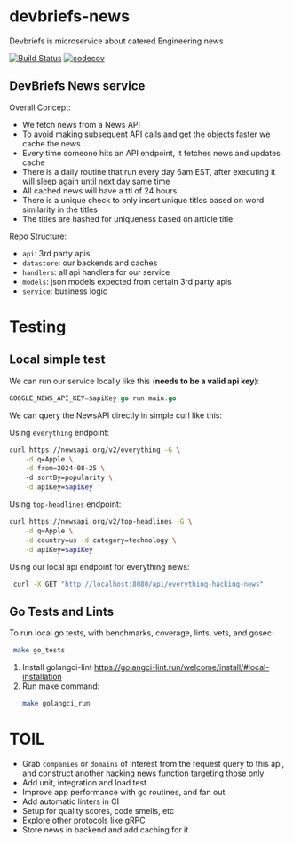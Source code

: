 # devbriefs-news
Devbriefs is microservice about catered Engineering news

[//]: # (<img align="right" width="159px" src="https://raw.githubusercontent.com/gin-gonic/logo/master/color.png">)

[![Build Status](https://github.com/semper-proficiens/devbriefs-news/actions/workflows/gotests.yml/badge.svg)](https://github.com/semper-proficiens/devbriefs-news/actions?query=branch%3Amain+)
[![codecov](https://codecov.io/github/semper-proficiens/devbriefs-news/branch/main/graph/badge.svg?token=75SCUZRRIP)](https://codecov.io/github/semper-proficiens/devbriefs-news)

## DevBriefs News service

Overall Concept:
- We fetch news from a News API
- To avoid making subsequent API calls and get the objects faster we cache the news
- Every time someone hits an API endpoint, it fetches news and updates cache
- There is a daily routine that run every day 6am EST, after executing it will sleep again until next day same time
- All cached news will have a ttl of 24 hours
- There is a unique check to only insert unique titles based on word similarity in the titles
- The titles are hashed for uniqueness based on article title

Repo Structure:
- `api`: 3rd party apis
- `datastore`: our backends and caches
- `handlers`: all api handlers for our service
- `models`: json models expected from certain 3rd party apis
- `service`: business logic

# Testing

## Local simple test

We can run our service locally like this (**needs to be a valid api key**):
```go
GOOGLE_NEWS_API_KEY=$apiKey go run main.go
```

We can query the NewsAPI directly in simple curl like this:

Using `everything` endpoint:
```bash
curl https://newsapi.org/v2/everything -G \
    -d q=Apple \
    -d from=2024-08-25 \  
    -d sortBy=popularity \
    -d apiKey=$apiKey
```

Using `top-headlines` endpoint:
```bash
curl https://newsapi.org/v2/top-headlines -G \
    -d q=Apple \
    -d country=us -d category=technology \
    -d apiKey=$apiKey
```

Using our local api endpoint for everything news:
```bash
 curl -X GET "http://localhost:8080/api/everything-hacking-news"
```

## Go Tests and Lints

To run local go tests, with benchmarks, coverage, lints, vets, and gosec:
```bash
 make go_tests
```

1. Install golangci-lint https://golangci-lint.run/welcome/install/#local-installation
2. Run make command:
    ```bash
    make golangci_run
    ```

# TOIL

- Grab `companies` or `domains` of interest from the request query to this api, and construct another hacking news function
targeting those only
- Add unit, integration and load test
- Improve app performance with go routines, and fan out
- Add automatic linters in CI
- Setup for quality scores, code smells, etc
- Explore other protocols like gRPC
- Store news in backend and add caching for it


